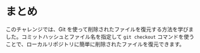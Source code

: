 # まとめ

このチャレンジでは、Git を使って削除されたファイルを復元する方法を学びました。コミットハッシュとファイル名を指定して `git checkout` コマンドを使うことで、ローカルリポジトリに簡単に削除されたファイルを復元できます。
